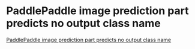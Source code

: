 # PaddlePaddle image prediction part predicts no output class name
[PaddlePaddle image prediction part predicts no output class name](https://aiwithcloud.com/2022/09/15/paddlepaddle_image_prediction_part_predicts_no_output_class_name/)